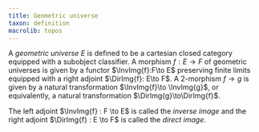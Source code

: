 ```yaml
---
title: Geometric universe
taxon: definition
macrolib: topos
---
```


A *geometric universe* $E$ is defined to be a cartesian closed category
equipped with a subobject classifier. A morphism $f : E \to F$ of geometric
universes is given by a functor $\InvImg{f}:F\to E$ preserving finite limits equipped
with a right adjoint $\DirImg{f}: E\to F$.  A 2-morphism $f\to g$ is given by a
natural transformation $\InvImg{f}\to \InvImg{g}$, or equivalently, a natural transformation $\DirImg{g}\to\DirImg{f}$.

The left adjoint $\InvImg{f} : F \to E$ is called the *inverse image* and the right adjoint $\DirImg{f} : E \to F$ is called the *direct image*.
